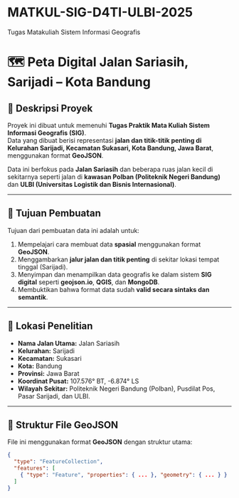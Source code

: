 # MATKUL-SIG-D4TI-ULBI-2025
Tugas Matakuliah Sistem Informasi Geografis 

# 🗺️ Peta Digital Jalan Sariasih, Sarijadi – Kota Bandung

## 📘 Deskripsi Proyek
Proyek ini dibuat untuk memenuhi **Tugas Praktik Mata Kuliah Sistem Informasi Geografis (SIG)**.  
Data yang dibuat berisi representasi **jalan dan titik-titik penting di Kelurahan Sarijadi, Kecamatan Sukasari, Kota Bandung, Jawa Barat**, menggunakan format **GeoJSON**.

Data ini berfokus pada **Jalan Sariasih** dan beberapa ruas jalan kecil di sekitarnya seperti jalan di **kawasan Polban (Politeknik Negeri Bandung)** dan **ULBI (Universitas Logistik dan Bisnis Internasional)**.

---

## 🧭 Tujuan Pembuatan
Tujuan dari pembuatan data ini adalah untuk:
1. Mempelajari cara membuat data **spasial** menggunakan format **GeoJSON**.  
2. Menggambarkan **jalur jalan dan titik penting** di sekitar lokasi tempat tinggal (Sarijadi).  
3. Menyimpan dan menampilkan data geografis ke dalam sistem **SIG digital** seperti **geojson.io**, **QGIS**, dan **MongoDB**.  
4. Membuktikan bahwa format data sudah **valid secara sintaks dan semantik**.

---

## 📍 Lokasi Penelitian
- **Nama Jalan Utama:** Jalan Sariasih  
- **Kelurahan:** Sarijadi  
- **Kecamatan:** Sukasari  
- **Kota:** Bandung  
- **Provinsi:** Jawa Barat  
- **Koordinat Pusat:** 107.576° BT, -6.874° LS  
- **Wilayah Sekitar:** Politeknik Negeri Bandung (Polban), Pusdilat Pos, Pasar Sarijadi, dan ULBI.  

---

## 🧱 Struktur File GeoJSON
File ini menggunakan format **GeoJSON** dengan struktur utama:

```json
{
  "type": "FeatureCollection",
  "features": [
    { "type": "Feature", "properties": { ... }, "geometry": { ... } }
  ]
}


